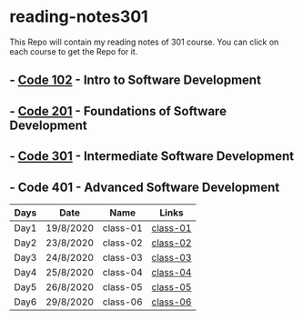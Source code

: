 # reading-notes301

This Repo will contain my reading notes of 301 course.
You can click on each course to get the Repo for it.

## - [Code 102](https://github.com/sayefdeen/reading-notes) - Intro to Software Development

## - [Code 201](https://github.com/sayefdeen/reading-notes201) - Foundations of Software Development

## - [Code 301](https://github.com/sayefdeen/reading-notes301) - Intermediate Software Development

## - Code 401 - Advanced Software Development

| Days |   Date    |   Name   |                               Links                               |
| :--: | :-------: | :------: | :---------------------------------------------------------------: |
| Day1 | 19/8/2020 | class-01 | [class-01](https://sayefdeen.github.io/reading-notes301/class-01) |
| Day2 | 23/8/2020 | class-02 | [class-02](https://sayefdeen.github.io/reading-notes301/class-02) |
| Day3 | 24/8/2020 | class-03 | [class-03](https://sayefdeen.github.io/reading-notes301/class-03) |
| Day4 | 25/8/2020 | class-04 | [class-04](https://sayefdeen.github.io/reading-notes301/class-04) |
| Day5 | 26/8/2020 | class-05 | [class-05](https://sayefdeen.github.io/reading-notes301/class-05) |
| Day6 | 29/8/2020 | class-06 | [class-06](https://sayefdeen.github.io/reading-notes301/class-06) |
